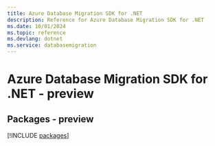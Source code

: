 ```yaml
---
title: Azure Database Migration SDK for .NET
description: Reference for Azure Database Migration SDK for .NET
ms.date: 10/01/2024
ms.topic: reference
ms.devlang: dotnet
ms.service: databasemigration
---
```

# Azure Database Migration SDK for .NET - preview
## Packages - preview
[!INCLUDE [packages](database-migration-index.md)]